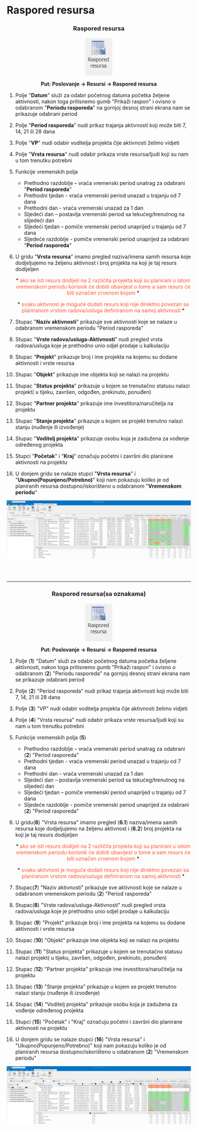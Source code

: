 
# Raspored resursa

### <p align=center>**Raspored resursa**

[//]: # "align picture to center"
<img src="../images/rasporedResursa.png"
     alt="Raspored resursa"
     style="display: block;
            margin-left: auto;
            margin-right: auto;" 
/>



**<p align=center>Put: Poslovanje → Resursi → Raspored resursa</p>** 

1. Polje "**Datum**" služi za odabir početnog datuma početka željene aktivnosti, nakon toga pritisnemo gumb "Prikaži raspon" i ovisno o odabranom "**Periodu rasporeda**" na gornjoj desnoj strani ekrana nam se prikazuje odabrani period

2. Polje "**Period rasporeda**" nudi prikaz trajanja aktivnosti koji može biti 7, 14, 21 ili 28 dana

3. Polje "**VP**" nudi odabir voditelja projekta čije aktivnosti želimo vidjeti

4. Polje "**Vrsta resursa**" nudi odabir prikaza vrste resursa/ljudi koji su nam u tom trenutku potrebni

5. Funkcije vremenskih polja    
    - Prethodno razdoblje – vraća vremenski period unatrag za odabrani "**Period rasporeda**"
    - Prethodni tjedan - vraća vremenski period unazad u trajanju od 7 dana
    - Prethodni dan - vraća vremenski unazad za 1 dan
    - Sljedeći dan – postavlja vremenski period sa tekućeg/trenutnog na slijedeći dan
    - Sljedeći tjedan – pomiče vremenski period unaprijed u trajanju od 7 dana 
    - Sljedeće razdoblje - pomiče vremenski period unaprijed za odabrani "**Period rasporeda**"

6. U gridu "**Vrsta resursa**" imamo pregled  naziva/imena samih resursa koje dodjeljujemo na željenu aktivnost i  broj projekta na koji je taj resurs dodijeljen

    <p align=center> * <span style="color:#ff5630">ako se isti resurs dodijeli na 2 različita projekta koji su planirani u istom vremenskom periodu korisnik će dobiti obavijest o tome a sam resurs će biti označen crvenom bojom</span> *</p>

    <p align=center> * <span style="color:#ff5630">svaku aktivnost je moguće dodati resurs koji nije direktno povezan sa planiranom vrstom radova/usluga definiranom na samoj aktivnosti</span> *</p>

7. Stupac "**Naziv aktivnosti**" prikazuje sve aktivnosti koje se nalaze u odabranom vremenskom periodu "Period rasporeda"

8. Stupac "**Vrste radova/usluga-Aktivnosti**" nudi pregled vrsta radova/usluga koje je prethodno unio odjel prodaje u kalkulaciju

9. Stupac "**Projekt**" prikazuje broj i ime projekta na kojemu su dodane aktivnosti i vrste resursa

10. Stupac "**Objekt**" prikazuje ime objekta koji se nalazi na projektu 

11. Stupac "**Status projekta**" prikazuje u kojem se trenutačno statusu nalazi projekt( u tijeku, završen, odgođen, prekinuto, ponuđen)

12. Stupac "**Partner projekta**" prikazuje ime investitora/naručitelja na projektu

13. Stupac "**Stanje projekta**" prikazuje u kojem se projekt trenutno nalazi stanju (nuđenje ili izvođenje)

14. Stupac "**Voditelj projekta**" prikazuje osobu koja je zadužena za vođenje određenog projekta

15. Stupci "**Početak**" i "**Kraj**" označuju početni i završni dio planirane aktivnosti na projektu

16. U donjem gridu se nalaze stupci "**Vrsta resursa**" i "**Ukupno(Popunjeno/Potrebno)**" koji nam pokazuju koliko je od planiranih resursa dostupno/iskorišteno u odabranom "**Vremenskom periodu**“

<img src="../images/rasporedResursa1.jpg"
     alt="Raspored resursa"
     style="display: block;
            margin-left: auto;
            margin-right: auto;" 
/>

<br></br>
- - -

### <p align=center>**Raspored resursa(sa oznakama)**

<img src="../images/rasporedResursa.png"
     alt="Raspored resursa"
     style="display: block;
            margin-left: auto;
            margin-right: auto;" 
/>

**<p align=center>Put: Poslovanje → Resursi → Raspored resursa**

1. Polje (**1**) "Datum" služi za odabir početnog datuma početka željene aktivnosti, nakon toga pritisnemo gumb "Prikaži raspon" i ovisno o odabranom (**2**) "Periodu rasporeda" na gornjoj desnoj strani ekrana nam se prikazuje odabrani period

2. Polje (**2**) "Period rasporeda" nudi prikaz trajanja aktivnosti koji može biti 7, 14, 21 ili 28 dana

3. Polje (**3**) "VP" nudi odabir voditelja projekta čije aktivnosti želimo vidjeti

4. Polje (**4**) "Vrsta resursa" nudi odabir prikaza vrste resursa/ljudi koji su nam u tom trenutku potrebni

5. Funkcije vremenskih polja (**5**)
    - Prethodno razdoblje – vraća vremenski period unatrag za odabrani (**2**) "Period rasporeda"
    - Prethodni tjedan - vraća vremenski period unazad u trajanju od 7 dana
    - Prethodni dan - vraća vremenski unazad za 1 dan
    - Sljedeći dan – postavlja vremenski period sa tekućeg/trenutnog na slijedeći dan
    - Sljedeći tjedan – pomiče vremenski period unaprijed u trajanju od 7 dana
    - Sljedeće razdoblje - pomiče vremenski period unaprijed za odabrani (**2**) "Period rasporeda"


6. U gridu(**6**) "Vrsta resursa" imamo pregled (**6.1**) naziva/imena samih resursa koje dodjeljujemo na željenu aktivnost i (**6.2**) broj projekta na koji je taj resurs dodijeljen

    <p align=center> * <span style="color:#ff5630">ako se isti resurs dodijeli na 2 različita projekta koji su planirani u istom vremenskom periodu korisnik će dobiti obavijest o tome a sam resurs će biti označen crvenom bojom</span> *</p>  

    <p align=center> * <span style="color:#ff5630">svaku aktivnost je moguće dodati resurs koji nije direktno povezan sa planiranom vrstom radova/usluga definiranom na samoj aktivnosti</span> *</p>  

7. Stupac(**7**) "Naziv aktivnosti" prikazuje sve aktivnosti koje se nalaze u odabranom vremenskom periodu (**2**) "Period rasporeda"

8. Stupac(**8**) "Vrste radova/usluga-Aktivnosti" nudi pregled vrsta radova/usluga koje je prethodno unio odjel prodaje u kalkulaciju

9. Stupac (**9**) "Projekt" prikazuje broj i ime projekta na kojemu su dodane aktivnosti i vrste resursa

10. Stupac (**10**) "Objekt" prikazuje ime objekta koji se nalazi na projektu

11. Stupac (**11**) "Status projekta" prikazuje u kojem se trenutačno statusu nalazi projekt( u tijeku, završen, odgođen, prekinuto, ponuđen)

12. Stupac (**12**) "Partner projekta" prikazuje ime investitora/naručitelja na projektu

13. Stupac (**13**) "Stanje projekta" prikazuje u kojem se projekt trenutno nalazi stanju (nuđenje ili izvođenje)

14. Stupac (**14**) "Voditelj projekta" prikazuje osobu koja je zadužena za vođenje određenog projekta

15. Stupci (**15**) "Početak" i "Kraj" označuju početni i završni dio planirane aktivnosti na projektu

16. U donjem gridu se nalaze stupci (**16**) "Vrsta resursa" i "Ukupno(Popunjeno/Potrebno)" koji nam pokazuju koliko je od planiranih resursa dostupno/iskorišteno u odabranom (**2**) "Vremenskom periodu"

<img src="../images/rasporedResursa2.png"
     alt="Raspored resursa"
     style="display: block;
            margin-left: auto;
            margin-right: auto;" 
/>
 

<br></br><br></br>